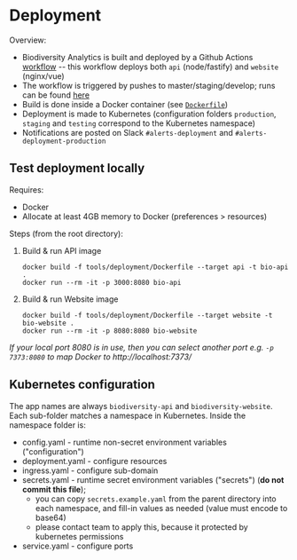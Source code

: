# Deployment

Overview:

- Biodiversity Analytics is built and deployed by a Github Actions [workflow](../.github/workflows/build-deploy.yml) -- this workflow deploys both `api` (node/fastify) and `website` (nginx/vue)
- The workflow is triggered by pushes to master/staging/develop; runs can be found [here](https://github.com/rfcx/biodiversity-analytics/actions)
- Build is done inside a Docker container (see [`Dockerfile`](./Dockerfile))
- Deployment is made to Kubernetes (configuration folders `production`, `staging` and `testing` correspond to the Kubernetes namespace)
- Notifications are posted on Slack `#alerts-deployment` and `#alerts-deployment-production`

## Test deployment locally

Requires:

- Docker
- Allocate at least 4GB memory to Docker (preferences > resources)

Steps (from the root directory):

1.  Build & run API image

    ```
    docker build -f tools/deployment/Dockerfile --target api -t bio-api .
    docker run --rm -it -p 3000:8080 bio-api
    ```

2.  Build & run Website image

    ```
    docker build -f tools/deployment/Dockerfile --target website -t bio-website .
    docker run --rm -it -p 8080:8080 bio-website
    ```

_If your local port 8080 is in use, then you can select another port e.g. `-p 7373:8080` to map Docker to http://localhost:7373/_

## Kubernetes configuration

The app names are always `biodiversity-api` and `biodiversity-website`. Each sub-folder matches a namespace in Kubernetes. Inside the namespace folder is:

- config.yaml - runtime non-secret environment variables ("configuration")
- deployment.yaml - configure resources
- ingress.yaml - configure sub-domain
- secrets.yaml - runtime secret environment variables ("secrets") (**do not commit this file**);
  - you can copy `secrets.example.yaml` from the parent directory into each namespace, and fill-in values as needed (value must encode to base64)
  - please contact team to apply this, because it protected by kubernetes permissions
- service.yaml - configure ports
